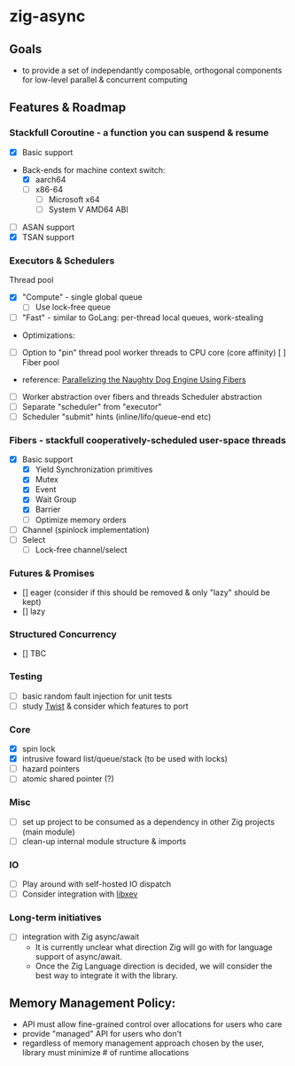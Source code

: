 # zig-async

## Goals
- to provide a set of independantly composable, orthogonal components for low-level parallel & concurrent computing

## Features & Roadmap
### Stackfull Coroutine - a function you can suspend & resume
- [x] Basic support 
- Back-ends for machine context switch:
  - [x] aarch64
  - [ ] x86-64
    - [ ] Microsoft x64
    - [ ] System V AMD64 ABI
- [ ] ASAN support
- [x] TSAN support
### Executors & Schedulers
Thread pool
  - [x] "Compute" - single global queue
    - [ ] Use lock-free queue
  - [ ] "Fast" - similar to GoLang: per-thread local queues, work-stealing
  - Optimizations:
  - [ ] Option to "pin" thread pool worker threads to CPU core (core affinity)
[ ] Fiber pool
  - reference: [Parallelizing the Naughty Dog Engine Using Fibers](https://www.youtube.com/watch?v=HIVBhKj7gQU&t=628s)
  - [ ] Worker abstraction over fibers and threads
Scheduler abstraction
- [ ] Separate "scheduler" from "executor"
- [ ] Scheduler "submit" hints (inline/lifo/queue-end etc)
### Fibers - stackfull cooperatively-scheduled user-space threads
- [x] Basic support
  - [x] Yield
Synchronization primitives
  - [x] Mutex
  - [x] Event
  - [x] Wait Group
  - [x] Barrier 
  - [ ] Optimize memory orders
- [ ] Channel (spinlock implementation)
- [ ] Select
  - [ ] Lock-free channel/select
### Futures & Promises
- [] eager (consider if this should be removed & only "lazy" should be kept)
- [] lazy
### Structured Concurrency
- [] TBC
### Testing
- [ ] basic random fault injection for unit tests
- [ ] study [Twist](https://gitlab.com/Lipovsky/twist) & consider which features to port
### Core
- [x] spin lock
- [x] intrusive foward list/queue/stack (to be used with locks)
- [ ] hazard pointers
- [ ] atomic shared pointer (?)
### Misc
- [ ] set up project to be consumed as a dependency in other Zig projects (main module)
- [ ] clean-up internal module structure & imports
### IO
- [ ] Play around with self-hosted IO dispatch
- [ ] Consider integration with [libxev](https://github.com/mitchellh/libxev)
### Long-term initiatives
- [ ] integration with Zig async/await
  - It is currently unclear what direction Zig will go with for language support of async/await. 
  - Once the Zig Language direction is decided, we will consider the best way to integrate it with the library.

## Memory Management Policy:
  - API must allow fine-grained control over allocations for users who care
  - provide "managed" API for users who don't
  - regardless of memory management approach chosen by the user, library must minimize # of runtime allocations

